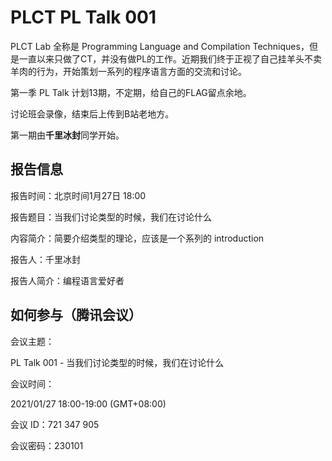 # PLCT PL Talk 001

PLCT Lab 全称是 Programming Language and Compilation Techniques，但是一直以来只做了CT，并没有做PL的工作。近期我们终于正视了自己挂羊头不卖羊肉的行为，开始策划一系列的程序语言方面的交流和讨论。

第一季 PL Talk 计划13期，不定期，给自己的FLAG留点余地。

讨论班会录像，结束后上传到B站老地方。

第一期由**千里冰封**同学开始。

## 报告信息

报告时间：北京时间1月27日 18:00

报告题目：当我们讨论类型的时候，我们在讨论什么

内容简介：简要介绍类型的理论，应该是一个系列的 introduction

报告人：千里冰封

报告人简介：编程语言爱好者

## 如何参与（腾讯会议）

会议主题：

PL Talk 001 - 当我们讨论类型的时候，我们在讨论什么

会议时间：

2021/01/27 18:00-19:00 (GMT+08:00)

会议 ID：721 347 905

会议密码：230101
